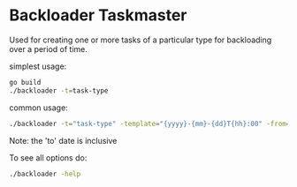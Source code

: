# Backloader Taskmaster

Used for creating one or more tasks of a particular type
for backloading over a period of time.

simplest usage:

```bash
go build
./backloader -t=task-type 
```

common usage:

```bash
./backloader -t="task-type" -template="{yyyy}-{mm}-{dd}T{hh}:00" -from="2017-01-01T00" -to="2017-02-01T00"
```

Note: the 'to' date is inclusive

To see all options do:

```bash
./backloader -help
```
